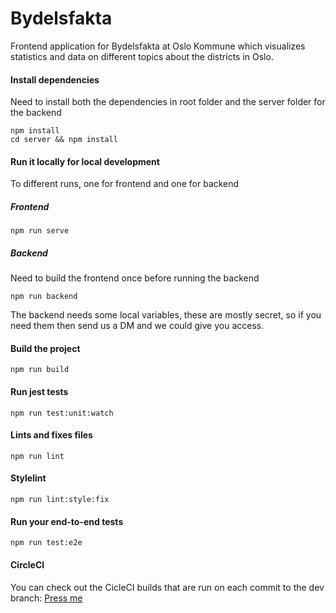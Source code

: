 # Bydelsfakta

Frontend application for Bydelsfakta at Oslo Kommune which visualizes statistics and data on different topics about the districts in Oslo.

#### Install dependencies
Need to install both the dependencies in root folder and the server folder for the backend
```
npm install
cd server && npm install
```

#### Run it locally for local development
To different runs, one for frontend and one for backend

##### Frontend
```
npm run serve
```

##### Backend
Need to build the frontend once before running the backend
```
npm run backend
```

The backend needs some local variables, these are mostly secret, so if you need them then send us a DM and we could give you access.

#### Build the project
```
npm run build
```

#### Run jest tests
```
npm run test:unit:watch
```

#### Lints and fixes files
```
npm run lint
```

#### Stylelint
```
npm run lint:style:fix
```

#### Run your end-to-end tests
```
npm run test:e2e
```

#### CircleCI

You can check out the CicleCI builds that are run on each commit to the dev branch: [Press me](https://circleci.com/gh/oslokommune/bydelsfakta)
